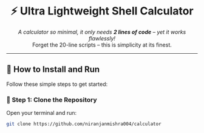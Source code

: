 
<h1 align="center">⚡ Ultra Lightweight Shell Calculator</h1>

<p align="center">
  <i>A calculator so minimal, it only needs <b>2 lines of code</b> – yet it works flawlessly!</i><br>
  Forget the 20-line scripts – this is simplicity at its finest.
</p>

---

## 🚀 How to Install and Run

Follow these simple steps to get started:

### 🔗 Step 1: Clone the Repository  
Open your terminal and run:
```bash
git clone https://github.com/niranjanmishra004/calculator